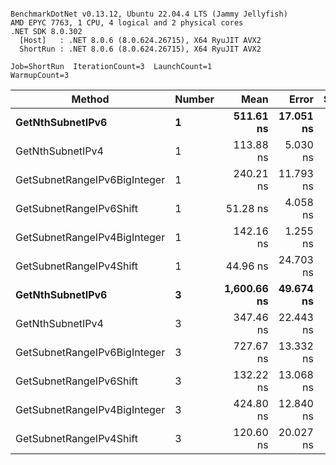 ```

BenchmarkDotNet v0.13.12, Ubuntu 22.04.4 LTS (Jammy Jellyfish)
AMD EPYC 7763, 1 CPU, 4 logical and 2 physical cores
.NET SDK 8.0.302
  [Host]   : .NET 8.0.6 (8.0.624.26715), X64 RyuJIT AVX2
  ShortRun : .NET 8.0.6 (8.0.624.26715), X64 RyuJIT AVX2

Job=ShortRun  IterationCount=3  LaunchCount=1  
WarmupCount=3  

```
| Method                       | Number | Mean        | Error     | StdDev   | Min         | Max         | Gen0   | Allocated |
|----------------------------- |------- |------------:|----------:|---------:|------------:|------------:|-------:|----------:|
| **GetNthSubnetIPv6**             | **1**      |   **511.61 ns** | **17.051 ns** | **0.935 ns** |   **510.83 ns** |   **512.65 ns** | **0.0076** |     **696 B** |
| GetNthSubnetIPv4             | 1      |   113.88 ns |  5.030 ns | 0.276 ns |   113.65 ns |   114.19 ns | 0.0019 |     160 B |
| GetSubnetRangeIPv6BigInteger | 1      |   240.21 ns | 11.793 ns | 0.646 ns |   239.71 ns |   240.94 ns | 0.0048 |     432 B |
| GetSubnetRangeIPv6Shift      | 1      |    51.28 ns |  4.058 ns | 0.222 ns |    51.14 ns |    51.54 ns | 0.0019 |     160 B |
| GetSubnetRangeIPv4BigInteger | 1      |   142.16 ns |  1.255 ns | 0.069 ns |   142.11 ns |   142.24 ns | 0.0024 |     208 B |
| GetSubnetRangeIPv4Shift      | 1      |    44.96 ns | 24.703 ns | 1.354 ns |    43.94 ns |    46.50 ns | 0.0021 |     176 B |
| **GetNthSubnetIPv6**             | **3**      | **1,600.66 ns** | **49.674 ns** | **2.723 ns** | **1,598.18 ns** | **1,603.58 ns** | **0.0248** |    **2168 B** |
| GetNthSubnetIPv4             | 3      |   347.46 ns | 22.443 ns | 1.230 ns |   346.08 ns |   348.43 ns | 0.0057 |     480 B |
| GetSubnetRangeIPv6BigInteger | 3      |   727.67 ns | 13.332 ns | 0.731 ns |   726.96 ns |   728.42 ns | 0.0153 |    1296 B |
| GetSubnetRangeIPv6Shift      | 3      |   132.22 ns | 13.068 ns | 0.716 ns |   131.47 ns |   132.90 ns | 0.0057 |     480 B |
| GetSubnetRangeIPv4BigInteger | 3      |   424.80 ns | 12.840 ns | 0.704 ns |   424.23 ns |   425.59 ns | 0.0072 |     624 B |
| GetSubnetRangeIPv4Shift      | 3      |   120.60 ns | 20.027 ns | 1.098 ns |   119.55 ns |   121.74 ns | 0.0062 |     528 B |
